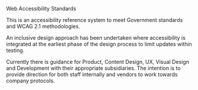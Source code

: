 Web Accessibility Standards

This is an accessibility reference system to meet Government standards and WCAG 2.1 methodologies.

An inclusive design approach has been undertaken where accessibility is integrated at the earliest phase of the design process to limit updates within testing.

Currently there is guidance for Product, Content Design, UX, Visual Design and Development with their appropriate subsidiaries. The intention is to provide 
direction for both staff internally and vendors to work towards company protocols.
